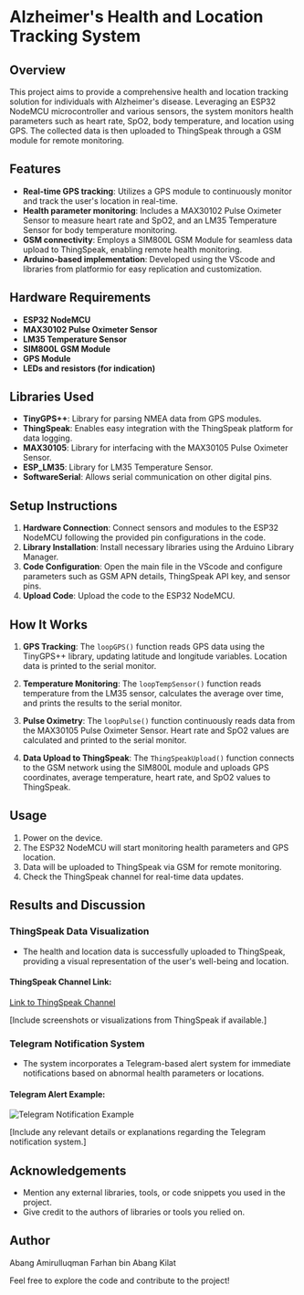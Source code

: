 # Alzheimer's Health and Location Tracking System

## Overview

This project aims to provide a comprehensive health and location tracking solution for individuals with Alzheimer's disease. Leveraging an ESP32 NodeMCU microcontroller and various sensors, the system monitors health parameters such as heart rate, SpO2, body temperature, and location using GPS. The collected data is then uploaded to ThingSpeak through a GSM module for remote monitoring.

## Features

- **Real-time GPS tracking**: Utilizes a GPS module to continuously monitor and track the user's location in real-time.
- **Health parameter monitoring**: Includes a MAX30102 Pulse Oximeter Sensor to measure heart rate and SpO2, and an LM35 Temperature Sensor for body temperature monitoring.
- **GSM connectivity**: Employs a SIM800L GSM Module for seamless data upload to ThingSpeak, enabling remote health monitoring.
- **Arduino-based implementation**: Developed using the VScode and libraries from platformio for easy replication and customization.

## Hardware Requirements

- **ESP32 NodeMCU**
- **MAX30102 Pulse Oximeter Sensor**
- **LM35 Temperature Sensor**
- **SIM800L GSM Module**
- **GPS Module**
- **LEDs and resistors (for indication)**

## Libraries Used

- **TinyGPS++**: Library for parsing NMEA data from GPS modules.
- **ThingSpeak**: Enables easy integration with the ThingSpeak platform for data logging.
- **MAX30105**: Library for interfacing with the MAX30105 Pulse Oximeter Sensor.
- **ESP_LM35**: Library for LM35 Temperature Sensor.
- **SoftwareSerial**: Allows serial communication on other digital pins.

## Setup Instructions

1. **Hardware Connection**: Connect sensors and modules to the ESP32 NodeMCU following the provided pin configurations in the code.
2. **Library Installation**: Install necessary libraries using the Arduino Library Manager.
3. **Code Configuration**: Open the main file in the VScode and configure parameters such as GSM APN details, ThingSpeak API key, and sensor pins.
4. **Upload Code**: Upload the code to the ESP32 NodeMCU.

## How It Works

1. **GPS Tracking**: The `loopGPS()` function reads GPS data using the TinyGPS++ library, updating latitude and longitude variables. Location data is printed to the serial monitor.

2. **Temperature Monitoring**: The `loopTempSensor()` function reads temperature from the LM35 sensor, calculates the average over time, and prints the results to the serial monitor.

3. **Pulse Oximetry**: The `loopPulse()` function continuously reads data from the MAX30105 Pulse Oximeter Sensor. Heart rate and SpO2 values are calculated and printed to the serial monitor.

4. **Data Upload to ThingSpeak**: The `ThingSpeakUpload()` function connects to the GSM network using the SIM800L module and uploads GPS coordinates, average temperature, heart rate, and SpO2 values to ThingSpeak.

## Usage

1. Power on the device.
2. The ESP32 NodeMCU will start monitoring health parameters and GPS location.
3. Data will be uploaded to ThingSpeak via GSM for remote monitoring.
4. Check the ThingSpeak channel for real-time data updates.

## Results and Discussion

### ThingSpeak Data Visualization

- The health and location data is successfully uploaded to ThingSpeak, providing a visual representation of the user's well-being and location.

#### ThingSpeak Channel Link:
[Link to ThingSpeak Channel](#)

[Include screenshots or visualizations from ThingSpeak if available.]

### Telegram Notification System

- The system incorporates a Telegram-based alert system for immediate notifications based on abnormal health parameters or locations.

#### Telegram Alert Example:
![Telegram Notification Example](path/to/telegram_notification.png)

[Include any relevant details or explanations regarding the Telegram notification system.]

## Acknowledgements

- Mention any external libraries, tools, or code snippets you used in the project.
- Give credit to the authors of libraries or tools you relied on.

## Author

Abang Amirulluqman Farhan bin Abang Kilat

Feel free to explore the code and contribute to the project!
